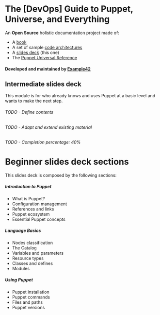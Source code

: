 # The [DevOps] Guide to Puppet, Universe, and Everything


An **Open Source** holistic documentation project made of:

- A [book](https://github.com/example42/puppetguide-book)
- A set of sample [code architectures](https://github.com/example42/puppetguide-architectures)
- A [slides deck](https://github.com/example42/puppetguide-slides) (this one)
- The [Puppet Universal Reference](https://github.com/example42/puppetguide-reference)

#### Developed and maintained by [Example42](http://www.example42.com)

## Intermediate slides deck

This module is for who already knows and uses Puppet at a basic level and wants to make the next step.

###### TODO - Define contents
###### TODO - Adapt and extend existing material
###### TODO - Completion percentage: 40%



# Beginner slides deck sections

This slides deck is composed by the following sections:

##### Introduction to Puppet

- What is Puppet?
- Configuration management
- References and links
- Puppet ecosystem
- Essential Puppet concepts

##### Language Basics

- Nodes classification
- The Catalog
- Variables and parameters
- Resource types
- Classes and defines
- Modules

##### Using Puppet

- Puppet installation
- Puppet commands
- Files and paths
- Puppet versions
